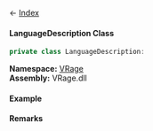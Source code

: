 ← [Index](Api-Index)

#### LanguageDescription Class

```csharp
private class LanguageDescription: 
```

**Namespace:** [VRage](VRage)  
**Assembly:** VRage.dll

#### Example

#### Remarks

